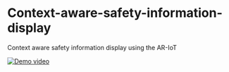 # Context-aware-safety-information-display


Context aware safety information display using the AR-IoT

[![Demo video](https://res.cloudinary.com/marcomontalbano/image/upload/v1652551162/video_to_markdown/images/youtube--DCJDT3YkczE-c05b58ac6eb4c4700831b2b3070cd403.jpg)](https://www.youtube.com/watch?v=DCJDT3YkczE "Demo video")
